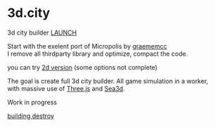 3d.city
=======

3d city builder [LAUNCH](http://lo-th.github.io/3d.city/index.html)<br>

Start with the exelent port of Micropolis by [graememcc](https://github.com/graememcc/micropolisJS) <br>
I remove all thirdparty library and optimize, compact the code.

you can try [2d version](http://lo-th.github.io/3d.city/index_2d.html) (some options not complete)

The goal is create full 3d city builder. All game simulation in a worker,<br>
with massive use of [Three.js](https://github.com/mrdoob/three.js) and [Sea3d](https://github.com/sunag/sea3d).

Work in progress

[building destroy](http://lo-th.github.io/3d.city/test_destruct.html) 